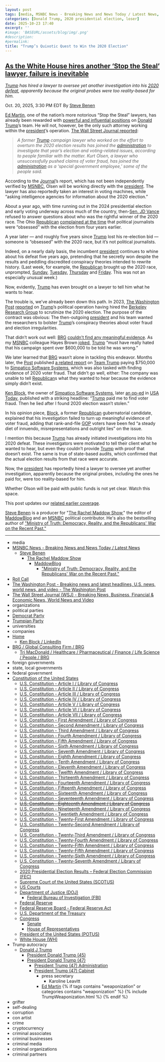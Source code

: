 ```yaml
---
layout: post
tags: [media, MSNBC News - Breaking News and News Today / Latest News, Steve Benen, The Rachel Maddow Show, MaddowBlog, “Ministry of Truth –  Democracy Reality and the Republicans’ War on the Recent Past.”, Roll Call, The Washington Post - Breaking news and latest headlines U.S. news world news and video - The Washington Post, The Wall Street Journal (WSJ) - Breaking News Business Financial & Economic News World News and Video, organizations, political parties, Democrat Party, Trumpian Party, universities, companies, Home, Ken Block / LinkedIn, BRG / Global Consulting Firm / BRG, Tri MacDonald / Healthcare / Pharmaceutical / Finance / Life Science / People / BRG, foreign governments, state local governments, federal government, Constitution of the United States, U.S. Constitution - Article I / Library of Congress, U.S. Constitution - Article II / Library of Congress, U.S. Constitution - Article III / Library of Congress, U.S. Constitution - Article IV / Library of Congress, U.S. Constitution - Article V / Library of Congress, U.S. Constitution - Article VI / Library of Congress, U.S. Constitution - Article VII / Library of Congress, U.S. Constitution - First Amendment / Library of Congress, U.S. Constitution - Second Amendment / Library of Congress, U.S. Constitution - Third Amendment / Library of Congress, U.S. Constitution - Fourth Amendment / Library of Congress, U.S. Constitution - Fifth Amendment / Library of Congress, U.S. Constitution - Sixth Amendment / Library of Congress, U.S. Constitution - Seventh Amendment / Library of Congress, U.S. Constitution - Eighth Amendment / Library of Congress, U.S. Constitution - Tenth Amendment / Library of Congress, U.S. Constitution - Eleventh Amendment / Library of Congress, U.S. Constitution - Twelfth Amendment / Library of Congress, U.S. Constitution - Thirteenth Amendment / Library of Congress, U.S. Constitution - Fourteenth Amendment / Library of Congress, U.S. Constitution - Fifteenth Amendment / Library of Congress, U.S. Constitution - Sixteenth Amendment / Library of Congress, U.S. Constitution - Seventeenth Amendment / Library of Congress, U.S. Constitution - Eighteenth Amendment / Library of Congress, U.S. Constitution - Nineteenth Amendment / Library of Congress, U.S. Constitution - Twentieth Amendment / Library of Congress, U.S. Constitution - Twenty-First Amendment / Library of Congress, U.S. Constitution - Twenty-Second Amendment / Library of Congress, U.S. Constitution - Twenty-Third Amendment / Library of Congress, U.S. Constitution - Twenty-Fourth Amendment / Library of Congress, U.S. Constitution - Twenty-Fifth Amendment / Library of Congress, U.S. Constitution - Twenty-Fifth Amendment / Library of Congress, U.S. Constitution - Twenty-Sixth Amendment / Library of Congress, U.S. Constitution - Twenty-Seventh Amendment / Library of Congress, 2020 Presidential Election Results – Federal Election Commission (FEC), Supreme Court of the United States (SCOTUS), US Courts, Department of Justice (DOJ), Federal Bureau of Investigation (FBI), Federal Reserve, Federal Reserve Board - Federal Reserve Act, U.S. Department of the Treasury, Congress, Senate, House of Representatives, President of the United States (POTUS), White House (WH), Trump autocracy, Donald J Trump, President Donald Trump (45), President Donald Trump (47), President Trump (47) Administration, President Trump (47) Cabinet, press secretary, Karoline Leavitt, Ed Martin, grifter, self-dealing, corruption, con artist, crime, cryptocurrency, criminal associates, criminal businesses, criminal media, criminal organizations, criminal partners]
categories: [Donald Trump, 2020 presidential election, loser]
date: 2025-10-23 17:40
excerpt: ''
#image: 'BASEURL/assets/blog/img/.png'
#description:
#permalink:
title: "Trump’s Quixotic Quest to Win the 2020 Election"
---
```



## [As the White House hires another ‘Stop the Steal’ lawyer, failure is inevitable](https://www.msnbc.com/rachel-maddow-show/maddowblog/white-house-hires-another-stop-steal-lawyer-failure-inevitable-rcna238712)

*[Trump](https://www.donaldjtrump.com/) has hired a lawyer to oversee yet another investigation into his [2020 defeat](https://www.fec.gov/resources/cms-content/documents/federalelections2020.pdf), apparently because the original probes were too reality-based for him.*

Oct. 20, 2025, 3:30 PM EDT
By [Steve Benen](https://www.msnbc.com/author/steve-benen-ncpn433601)

[Ed Martin](https://www.linkedin.com/in/edmartinjr/), one of the nation’s more notorious “Stop the Steal” lawyers, has already been rewarded with [powerful and influential positions](https://www.msnbc.com/rachel-maddow-show/maddowblog/pam-bondi-finds-new-job-ed-martin-special-attorney-pursuing-trump-foes-rcna223934) on [Donald Trump](https://www.donaldjtrump.com/)’s team. He will not, however, be the only such attorney working within the [president](https://www.whitehouse.gov/)’s operation. [The Wall Street Journal reported](https://www.wsj.com/politics/elections/white-house-hires-stop-the-steal-lawyer-to-investigate-2020-election-claims-6395d322?st=B7iykg&):

> *A former [Trump](https://www.donaldjtrump.com/) campaign lawyer who worked on the effort to overturn the 2020 election results has joined the [administration](https://www.whitehouse.gov/administration/) to investigate that year’s election and voting-related issues, according to people familiar with the matter. Kurt Olsen, a lawyer who unsuccessfully pushed claims of voter fraud, has joined the [administration](https://www.whitehouse.gov/administration/) as a ‘special government employee,’ some of the people said.*

According to the [Journal](https://www.wsj.com/)’s report, which has not been independently verified by [MSNBC](https://www.msnbc.com/), Olsen will be working directly with the [president](https://www.whitehouse.gov/). The lawyer has also reportedly taken an interest in voting machines, while “asking intelligence agencies for information about the 2020 election.”

About a year ago, with time running out in the 2024 presidential election and early voting underway across much of the country, then-[Sen. JD Vance](https://bioguide.congress.gov/search/bio/V000137) refused to answer questions about who was the rightful winner of the 2020 race. The Ohio [Republican](https://www.gop.com/) [complained at the time](https://www.msnbc.com/rachel-maddow-show/maddowblog/trump-steps-vances-message-clings-rigged-election-lie-rcna174049) that political journalists were “obsessed” with the election from four years earlier.

A year later — and roughly five years since [Trump](https://www.donaldjtrump.com/) lost his re-election bid — someone is “obsessed” with the 2020 race, but it’s not political journalists.

Indeed, on a nearly daily basis, the incumbent [president](https://www.whitehouse.gov/) continues to whine about his defeat five years ago, pretending that he secretly won despite the results and peddling discredited conspiracy theories intended to rewrite history. (Last week, for example, the [Republican](https://www.gop.com/) brought up the 2020 race, unprompted, [Sunday](https://rollcall.com/factbase/trump/transcript/donald-trump-press-gaggle-air-force-one-october-12-2025/#150), [Tuesday](https://rollcall.com/factbase/trump/transcript/donald-trump-remarks-bilat-lunch-javier-milei-argentina-october-14-2025/#114), [Thursday](https://rollcall.com/factbase/trump/transcript/donald-trump-remarks-ivf-fertility-cost-reductions-october-16-2025/#146) and [Friday](https://rollcall.com/factbase/trump/transcript/donald-trump-remarks-bilat-lunch-volodymyr-zelenskyy-ukraine-october-17-2025/#113). This was not an especially unusual week.)

Now, evidently, [Trump](https://www.donaldjtrump.com/) has even brought on a lawyer to tell him what he wants to hear.

The trouble is, we’ve already been down this path. In 2023, [The Washington Post](https://www.washingtonpost.com/) [reported](https://www.washingtonpost.com/politics/2023/02/11/trump-campaign-report-electoral-fraud/) on [Trump](https://www.donaldjtrump.com/)’s political operation having hired the [Berkeley Research Group](https://www.thinkbrg.com/) to scrutinize the 2020 election. The purpose of the contract was obvious: The then-outgoing [president](https://www.whitehouse.gov/) and his team wanted the researchers to bolster [Trump](https://www.donaldjtrump.com/)’s conspiracy theories about voter fraud and election irregularities.

That didn’t work out well: [BRG](https://www.thinkbrg.com/) [couldn’t find any meaningful evidence](https://www.msnbc.com/rachel-maddow-show/maddowblog/trumps-researchers-reportedly-couldnt-find-evidence-fraud-rcna70554). As my [MSNBC](https://www.msnbc.com/) colleague Hayes Brown [joked](https://www.msnbc.com/opinion/msnbc-opinion/report-makes-trumps-2020-fundraising-scam-even-clearer-rcna70404), [Trump](https://www.donaldjtrump.com/) “must have really hated that his campaign spent over \$600,000 to be told he was wrong.”

We later learned that [BRG](https://www.thinkbrg.com/) wasn’t alone in tackling this endeavor. Months later, the [Post](https://www.washingtonpost.com/) published [a related report](https://www.washingtonpost.com/nation/2023/04/27/trump-false-election-fraud-claims/) on [Team Trump](https://www.donaldjtrump.com/) paying \$750,000 to [Simpatico Software Systems](https://simpaticosoftware.com/), which was also tasked with finding evidence of 2020 voter fraud. That didn’t go well, either: The company was unable to tell [Republican](https://www.gop.com/)s what they wanted to hear because the evidence simply didn’t exist.

[Ken Block](https://www.linkedin.com/in/kenblockri/), the owner of [Simpatico Software Systems](https://simpaticosoftware.com/), later [an op-ed](https://www.usatoday.com/story/opinion/2024/01/02/trump-lies-voter-fraud-2020-impact-2024-election/72057016007/) in [USA Today](https://www.usatoday.com/), published with a striking headline: “[Trump](https://www.donaldjtrump.com/) paid me to find voter fraud. Then he lied after I found 2020 election wasn’t stolen.”

In his opinion piece, [Block](https://www.linkedin.com/in/kenblockri/), a former [Republican](https://www.gop.com/) gubernatorial candidate, explained that his investigation failed to turn up meaningful evidence of voter fraud, adding that rank-and-file [GOP](https://www.gop.com/) voters have been fed “a steady diet of innuendo, misrepresentations and outright lies” on the issue.

I mention this because [Trump](https://www.donaldjtrump.com/) has already initiated investigations into his 2020 defeat. These investigators were motivated to tell their client what he wanted to hear, but even they couldn’t provide [Trump](https://www.donaldjtrump.com/) with proof that doesn’t exist. The same is true of state-based audits, which confirmed that the actual election results from that race were accurate.

Now, the [president](https://www.whitehouse.gov/) has reportedly hired a lawyer to oversee yet another investigation, apparently because the original probes, including the ones he paid for, were too reality-based for him.

Whether Olson will be paid with public funds is not yet clear. Watch this space.

This post updates our [related earlier coverage](https://www.msnbc.com/rachel-maddow-show/maddowblog/trump-floats-special-prosecutor-2020-careful-wishes-rcna214116).

[Steve Benen](https://www.msnbc.com/author/steve-benen-ncpn433601) is a producer for "[The Rachel Maddow Show](https://www.msnbc.com/rachel-maddow-show)," the editor of [MaddowBlog](https://www.msnbc.com/rachel-maddow-show) and an [MSNBC](https://www.msnbc.com/) political contributor. He's also the bestselling author of ["Ministry of Truth: Democracy, Reality, and the Republicans' War on the Recent Past."](https://www.harpercollins.com/products/ministry-of-truth-steve-benen)

----
- media
- [MSNBC News - Breaking News and News Today / Latest News](https://www.msnbc.com/)
    - [Steve Benen](https://www.msnbc.com/author/steve-benen-ncpn433601)
        - [The Rachel Maddow Show](https://www.msnbc.com/rachel-maddow-show)
            - [MaddowBlog](https://www.msnbc.com/rachel-maddow-show)
                - ["Ministry of Truth: Democracy, Reality, and the Republicans' War on the Recent Past."](https://www.harpercollins.com/products/ministry-of-truth-steve-benen)
- [Roll Call](https://rollcall.com/)
- [The Washington Post - Breaking news and latest headlines, U.S. news, world news, and video - The Washington Post](https://www.washingtonpost.com/)
- [The Wall Street Journal (WSJ) - Breaking News, Business, Financial & Economic News, World News and Video](https://www.wsj.com/)
- organizations
- political parties
- [Democrat Party](https://www.democrats.org/)
- [Trumpian Party](https://www.gop.com/)
- universities
- companies
- [Home](https://simpaticosoftware.com/)
    - [Ken Block / LinkedIn](https://www.linkedin.com/in/kenblockri/)
- [BRG / Global Consulting Firm / BRG](https://www.thinkbrg.com/)
    - [Tri MacDonald / Healthcare / Pharmaceutical / Finance / Life Science / People / BRG](https://www.thinkbrg.com/people/tri-macdonald/)
- foreign governments
- state, local governments 
- federal government
- [Constitution of the United States](https://constitution.congress.gov/constitution/)
    - [U.S. Constitution - Article I / Library of Congress](https://constitution.congress.gov/constitution/article-1/)
    - [U.S. Constitution - Article II / Library of Congress](https://constitution.congress.gov/constitution/article-2/)
    - [U.S. Constitution - Article III / Library of Congress](https://constitution.congress.gov/constitution/article-3/)
    - [U.S. Constitution - Article IV / Library of Congress](https://constitution.congress.gov/constitution/article-4/)
    - [U.S. Constitution - Article V / Library of Congress](https://constitution.congress.gov/constitution/article-5/)
    - [U.S. Constitution - Article VI / Library of Congress](https://constitution.congress.gov/constitution/article-6/)
    - [U.S. Constitution - Article VII / Library of Congress](https://constitution.congress.gov/constitution/article-7/)
    - [U.S. Constitution - First Amendment /  Library of Congress](https://constitution.congress.gov/constitution/amendment-1/)
    - [U.S. Constitution - Second Amendment /  Library of Congress](https://constitution.congress.gov/constitution/amendment-2/)
    - [U.S. Constitution - Third Amendment /  Library of Congress](https://constitution.congress.gov/constitution/amendment-3/)
    - [U.S. Constitution - Fourth Amendment /  Library of Congress](https://constitution.congress.gov/constitution/amendment-4/)
    - [U.S. Constitution - Fifth Amendment /  Library of Congress](https://constitution.congress.gov/constitution/amendment-5/)
    - [U.S. Constitution - Sixth Amendment /  Library of Congress](https://constitution.congress.gov/constitution/amendment-6/)
    - [U.S. Constitution - Seventh Amendment /  Library of Congress](https://constitution.congress.gov/constitution/amendment-7/)
    - [U.S. Constitution - Eighth Amendment /  Library of Congress](https://constitution.congress.gov/constitution/amendment-8/)
    - [U.S. Constitution - Tenth Amendment /  Library of Congress](https://constitution.congress.gov/constitution/amendment-10/)
    - [U.S. Constitution - Eleventh Amendment /  Library of Congress](https://constitution.congress.gov/constitution/amendment-11/)
    - [U.S. Constitution - Twelfth Amendment /  Library of Congress](https://constitution.congress.gov/constitution/amendment-12/)
    - [U.S. Constitution - Thirteenth Amendment /  Library of Congress](https://constitution.congress.gov/constitution/amendment-13/)
    - [U.S. Constitution - Fourteenth Amendment /  Library of Congress](https://constitution.congress.gov/constitution/amendment-14/)
    - [U.S. Constitution - Fifteenth Amendment /  Library of Congress](https://constitution.congress.gov/constitution/amendment-15/)
    - [U.S. Constitution - Sixteenth Amendment /  Library of Congress](https://constitution.congress.gov/constitution/amendment-16/)
    - [U.S. Constitution - Seventeenth Amendment /  Library of Congress](https://constitution.congress.gov/constitution/amendment-17/)
    - ~~[U.S. Constitution - Eighteenth Amendment /  Library of Congress](https://constitution.congress.gov/constitution/amendment-18/)~~
    - [U.S. Constitution - Nineteenth Amendment /  Library of Congress](https://constitution.congress.gov/constitution/amendment-19/)
    - [U.S. Constitution - Twentieth Amendment /  Library of Congress](https://constitution.congress.gov/constitution/amendment-20/)
    - [U.S. Constitution - Twenty-First Amendment /  Library of Congress](https://constitution.congress.gov/constitution/amendment-21/)
    - [U.S. Constitution - Twenty-Second Amendment /  Library of Congress](https://constitution.congress.gov/constitution/amendment-22/)
    - [U.S. Constitution - Twenty-Third Amendment /  Library of Congress](https://constitution.congress.gov/constitution/amendment-23/)
    - [U.S. Constitution - Twenty-Fourth Amendment /  Library of Congress](https://constitution.congress.gov/constitution/amendment-24/)
    - [U.S. Constitution - Twenty-Fifth Amendment /  Library of Congress](https://constitution.congress.gov/constitution/amendment-25/)
    - [U.S. Constitution - Twenty-Fifth Amendment /  Library of Congress](https://constitution.congress.gov/constitution/amendment-25/)
    - [U.S. Constitution - Twenty-Sixth Amendment /  Library of Congress](https://constitution.congress.gov/constitution/amendment-26/)
    - [U.S. Constitution - Twenty-Seventh Amendment /  Library of Congress](https://constitution.congress.gov/constitution/amendment-27/)
    - [2020 Presidential Election Results – Federal Election Commission (FEC)](https://www.fec.gov/resources/cms-content/documents/federalelections2020.pdf)
    - [Supreme Court of the United States (SCOTUS)](https://www.supremecourt.gov/)
    - [US Courts](https://www.uscourts.gov/)
    - [Department of Justice (DOJ)](https://www.justice.gov/)
        - [Federal Bureau of Investigation (FBI)](https://www.fbi.gov/)
    - [Federal Reserve](https://www.federalreserve.gov/)
    - [Federal Reserve Board - Federal Reserve Act](https://www.federalreserve.gov/aboutthefed/fract.htm)
    - [U.S. Department of the Treasury](https://home.treasury.gov/)
    - [Congress](https://www.congress.gov/)
        - [Senate](https://www.senate.gov/)
        - [House of Representatives](https://www.house.gov/)
     - [President of the United States (POTUS)](https://www.whitehouse.gov/)
    - [White House (WH)](https://www.whitehouse.gov/)
- Trump autocracy
    - [Donald J Trump](https://www.donaldjtrump.com/)
        - [President Donald Trump (45)](https://trumpwhitehouse.archives.gov/)
        - [President Donald Trump (47)](https://www.whitehouse.gov/administration/donald-j-trump/)
            - [President Trump (47) Administration](https://www.whitehouse.gov/administration/)
            - [President Trump (47) Cabinet](https://www.whitehouse.gov/administration/the-cabinet/)
                - press secretary
                    - Karoline Leavitt
                - [Ed Martin](https://www.linkedin.com/in/edmartinjr/)
{% if tags contains "weaponization" or categories contains "weaponization" %}
  {% include TrumpWeaponization.html %}
{% endif %}
- grifter
- self-dealing
- corruption
- con artist
- crime
- cryptocurrency
- criminal associates
- criminal businesses
- criminal media
- criminal organizations
- criminal partners